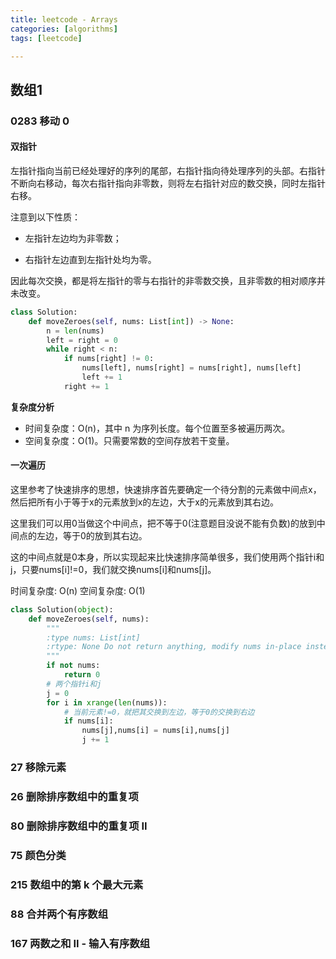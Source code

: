 ```yaml
---
title: leetcode - Arrays
categories: [algorithms]
tags: [leetcode]

---
```


## 数组1



### 0283 移动 0

#### 双指针

左指针指向当前已经处理好的序列的尾部，右指针指向待处理序列的头部。右指针不断向右移动，每次右指针指向非零数，则将左右指针对应的数交换，同时左指针右移。

注意到以下性质：

- 左指针左边均为非零数；

- 右指针左边直到左指针处均为零。


因此每次交换，都是将左指针的零与右指针的非零数交换，且非零数的相对顺序并未改变。

```python
class Solution:
    def moveZeroes(self, nums: List[int]) -> None:
        n = len(nums)
        left = right = 0
        while right < n:
            if nums[right] != 0:
                nums[left], nums[right] = nums[right], nums[left]
                left += 1
            right += 1
```

**复杂度分析**

- 时间复杂度：O(n)，其中 n 为序列长度。每个位置至多被遍历两次。
- 空间复杂度：O(1)。只需要常数的空间存放若干变量。

#### 一次遍历

这里参考了快速排序的思想，快速排序首先要确定一个待分割的元素做中间点x，然后把所有小于等于x的元素放到x的左边，大于x的元素放到其右边。

这里我们可以用0当做这个中间点，把不等于0(注意题目没说不能有负数)的放到中间点的左边，等于0的放到其右边。

这的中间点就是0本身，所以实现起来比快速排序简单很多，我们使用两个指针i和j，只要nums[i]!=0，我们就交换nums[i]和nums[j]。

时间复杂度: O(n)
空间复杂度: O(1)

```python
class Solution(object):
	def moveZeroes(self, nums):
		"""
		:type nums: List[int]
		:rtype: None Do not return anything, modify nums in-place instead.
		"""
		if not nums:
			return 0
		# 两个指针i和j
		j = 0
		for i in xrange(len(nums)):
			# 当前元素!=0，就把其交换到左边，等于0的交换到右边
			if nums[i]:
				nums[j],nums[i] = nums[i],nums[j]
				j += 1
```



### 27 移除元素

### 26 删除排序数组中的重复项

### 80 删除排序数组中的重复项 II

### 75 颜色分类

### 215 数组中的第 k 个最大元素

### 88 合并两个有序数组



### 167 两数之和 II - 输入有序数组